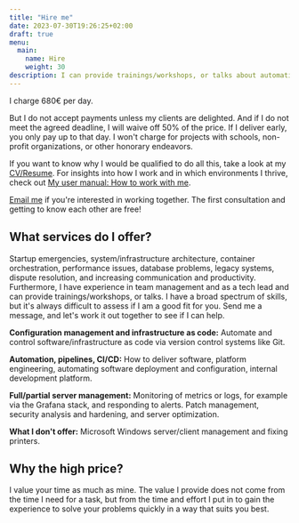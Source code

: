 ```yaml
---
title: "Hire me"
date: 2023-07-30T19:26:25+02:00
draft: true
menu:
  main:
    name: Hire
    weight: 30
description: I can provide trainings/workshops, or talks about automation, infrastructure, containers, and more. Email me if you're interested.
---
```


I charge 680€ per day.

But I do not accept payments unless my clients are delighted.
And if I do not meet the agreed deadline, I will waive off 50% of the price.
If I deliver early, you only pay up to that day.
I won't charge for projects with schools, non-profit organizations, or other honorary endeavors.

If you want to know why I would be qualified to do all this, take a look at my [CV/Resume](/resume/).
For insights into how I work and in which environments I thrive, check out [My user manual: How to work with me](/manual/).

[Email me](mailto:hi@flokoe.de) if you're interested in working together.
The first consultation and getting to know each other are free!

## What services do I offer?

Startup emergencies, system/infrastructure architecture, container orchestration, performance issues, database problems, legacy systems, dispute resolution, and increasing communication and productivity.
Furthermore, I have experience in team management and as a tech lead and can provide trainings/workshops, or talks.
I have a broad spectrum of skills, but it's always difficult to assess if I am a good fit for you.
Send me a message, and let's work it out together to see if I can help.

**Configuration management and infrastructure as code:**
Automate and control software/infrastructure as code via version control systems like Git.

**Automation, pipelines, CI/CD:**
How to deliver software, platform engineering, automating software deployment and configuration, internal development platform.

**Full/partial server management:**
Monitoring of metrics or logs, for example via the Grafana stack, and responding to alerts.
Patch management, security analysis and hardening, and server optimization.

**What I don't offer:**
Microsoft Windows server/client management and fixing printers.

## Why the high price?

I value your time as much as mine.
The value I provide does not come from the time I need for a task, but from the time and effort I put in to gain the experience to solve your problems quickly in a way that suits you best.
